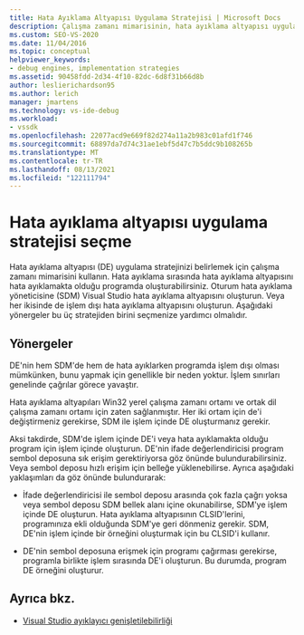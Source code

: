 ```yaml
---
title: Hata Ayıklama Altyapısı Uygulama Stratejisi | Microsoft Docs
description: Çalışma zamanı mimarisinin, hata ayıklama altyapısı uygulaması için çeşitli stratejiler arasında seçim seçmenize nasıl yardımcı olduğunu öğrenin.
ms.custom: SEO-VS-2020
ms.date: 11/04/2016
ms.topic: conceptual
helpviewer_keywords:
- debug engines, implementation strategies
ms.assetid: 90458fdd-2d34-4f10-82dc-6d8f31b66d8b
author: leslierichardson95
ms.author: lerich
manager: jmartens
ms.technology: vs-ide-debug
ms.workload:
- vssdk
ms.openlocfilehash: 22077acd9e669f82d274a11a2b983c01afd1f746
ms.sourcegitcommit: 68897da7d74c31ae1ebf5d47c7b5ddc9b108265b
ms.translationtype: MT
ms.contentlocale: tr-TR
ms.lasthandoff: 08/13/2021
ms.locfileid: "122111794"
---
```

# <a name="choose-a-debug-engine-implementation-strategy"></a>Hata ayıklama altyapısı uygulama stratejisi seçme
Hata ayıklama altyapısı (DE) uygulama stratejinizi belirlemek için çalışma zamanı mimarisini kullanın. Hata ayıklama sırasında hata ayıklama altyapısını hata ayıklamakta olduğu programda oluşturabilirsiniz. Oturum hata ayıklama yöneticisine (SDM) Visual Studio hata ayıklama altyapısını oluşturun. Veya her ikisinde de işlem dışı hata ayıklama altyapısını oluşturun. Aşağıdaki yönergeler bu üç stratejiden birini seçmenize yardımcı olmalıdır.

## <a name="guidelines"></a>Yönergeler
 DE'nin hem SDM'de hem de hata ayıklarken programda işlem dışı olması mümkünken, bunu yapmak için genellikle bir neden yoktur. İşlem sınırları genelinde çağrılar görece yavaştır.

 Hata ayıklama altyapıları Win32 yerel çalışma zamanı ortamı ve ortak dil çalışma zamanı ortamı için zaten sağlanmıştır. Her iki ortam için de'i değiştirmeniz gerekirse, SDM ile işlem içinde DE oluşturmanız gerekir.

 Aksi takdirde, SDM'de işlem içinde DE'i veya hata ayıklamakta olduğu program için işlem içinde oluşturun. DE'nin ifade değerlendiricisi program sembol deposuna sık erişim gerektiriyorsa göz önünde bulundurabilirsiniz. Veya sembol deposu hızlı erişim için belleğe yüklenebilirse. Ayrıca aşağıdaki yaklaşımları da göz önünde bulundurarak:

- İfade değerlendiricisi ile sembol deposu arasında çok fazla çağrı yoksa veya sembol deposu SDM bellek alanı içine okunabilirse, SDM'ye işlem içinde DE oluşturun. Hata ayıklama altyapısının CLSID'lerini, programınıza ekli olduğunda SDM'ye geri dönmeniz gerekir. SDM, DE'nin işlem içinde bir örneğini oluşturmak için bu CLSID'i kullanır.

- DE'nin sembol deposuna erişmek için programı çağırması gerekirse, programla birlikte işlem sırasında DE'i oluşturun. Bu durumda, program DE örneğini oluşturur.

## <a name="see-also"></a>Ayrıca bkz.
- [Visual Studio ayıklayıcı genişletilebilirliği](../../extensibility/debugger/visual-studio-debugger-extensibility.md)
